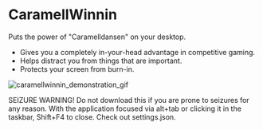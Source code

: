 # CaramellWinnin
Puts the power of "Caramelldansen" on your desktop.

- Gives you a completely in-your-head advantage in competitive gaming.
- Helps distract you from things that are important.
- Protects your screen from burn-in.

![caramellwinnin_demonstration_gif](https://imgpile.com/images/uiZ1Y1.gif)

SEIZURE WARNING! Do not download this if you are prone to seizures for any reason.
With the application focused via alt+tab or clicking it in the taskbar, Shift+F4 to close.
Check out settings.json.
